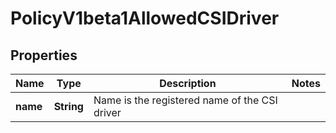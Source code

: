 
# PolicyV1beta1AllowedCSIDriver

## Properties
Name | Type | Description | Notes
------------ | ------------- | ------------- | -------------
**name** | **String** | Name is the registered name of the CSI driver | 




